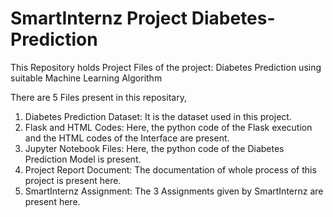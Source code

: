 # SmartInternz Project Diabetes-Prediction
This Repository holds Project Files of the project: Diabetes Prediction using suitable Machine Learning Algorithm

There are 5 Files present in this repositary,

1. Diabetes Prediction Dataset: It is the dataset used in this project.
2. Flask and HTML Codes: Here, the python code of the Flask execution and the HTML codes of the Interface are present.
3. Jupyter Notebook Files: Here, the python code of the Diabetes Prediction Model is present.
4. Project Report Document: The documentation of whole process of this project is present here.
5. SmartInternz Assignment: The 3 Assignments given by SmartInternz are present here.
   
